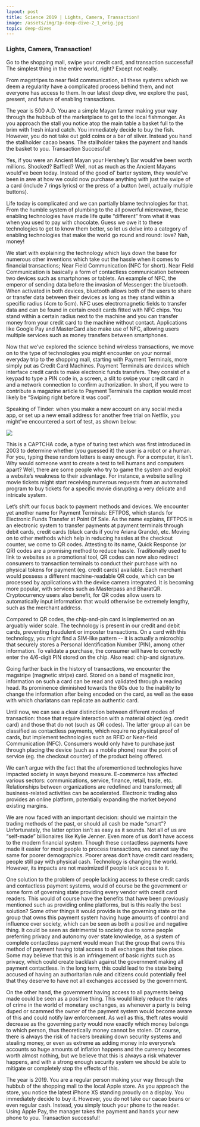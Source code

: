 ```yaml
---
layout: post
title: Science 2019 | Lights, Camera, Transaction!
image: /assets/img/1p-deep-dive-2_1_orig.jpg
topic: deep-dives
---
```


### Lights, Camera, Transaction!

Go to the shopping mall, swipe your credit card, and transaction successful! The simplest thing in the entire world, right? Except not really.

From magstripes to near field communication, all these systems which we deem a regularity have a complicated process behind them, and not everyone has access to them. In our latest deep dive, we explore the past, present, and future of enabling transactions.

The year is 500 A.D. You are a simple Mayan farmer making your way through the hubbub of the marketplace to get to the local fishmonger. As you approach the stall you notice atop the main table a basket full to the brim with fresh inland catch. You immediately decide to buy the fish. However, you do not take out gold coins or a bar of silver. Instead you hand the stallholder cacao beans. The stallholder takes the payment and hands the basket to you. Transaction Successful!

Yes, if you were an Ancient Mayan your Hershey’s Bar would’ve been worth millions. Shocked? Baffled? Well, not as much as the Ancient Mayans would’ve been today. Instead of the good ol’ barter system, they would’ve been in awe at how we could now purchase anything with just the swipe of a card (include 7 rings lyrics) or the press of a button (well, actually multiple buttons). 

Life today is complicated and we can partially blame technologies for that. From the humble system of plumbing to the all powerful microwave, these enabling technologies have made life quite “different” from what it was when you used to pay with chocolate. Guess we owe it to these technologies to get to know them better, so let us delve into a category of enabling technologies that make the world go round and round: love? Nah, money!

We start with explaining the technology which lays down the base for numerous other inventions which take out the hassle when it comes to financial transactions; Near Field Communication (NFC for short). Near Field Communication is basically a form of contactless communication between two devices such as smartphones or tablets. An example of NFC, the emperor of sending data before the invasion of Messenger: the bluetooth. When activated in both devices, bluetooth allows both of the users to share or transfer data between their devices as long as they stand within a specific radius (4cm to 5cm). NFC uses electromagnetic fields to transfer data and can be found in certain credit cards fitted with NFC chips. You stand within a certain radius next to the machine and you can transfer money from your credit card to the machine without contact. Applications like Google Pay and MasterCard also make use of NFC, allowing users multiple services such as money transfers between smartphones.

​Now that we’ve explored the science behind wireless transactions, we move on to the type of technologies you might encounter on your normal everyday trip to the shopping mall, starting with Payment Terminals, more simply put as Credit Card Machines. Payment Terminals are devices which interface credit cards to make electronic funds transfers. They consist of a keypad to type a PIN code in, a screen, a slit to swipe your credit card in and a network connection to confirm authorization. In short, if you were to contribute a magazine article to Payment Terminals the caption would most likely be “Swiping right before it was cool”. 
 
Speaking of Tinder: when you make a new account on any social media app, or set up a new email address for another free trial on Netflix, you might’ve encountered a sort of test, as shown below:

![](https://onepwaa.weebly.com/uploads/4/5/7/8/45782123/image6_orig.png)

This is a CAPTCHA code, a type of turing test which was first introduced in 2003 to determine whether (you guessed it) the user is a robot or a human. For you, typing these random letters is easy enough. For a computer, it isn’t.  Why would someone want to create a test to tell humans and computers apart? Well, there are some people who try to game the system and exploit a website’s weakness to their advantage. For instance, a website selling movie tickets might start receiving numerous requests from an automated program to buy tickets for a specific movie disrupting a very delicate and intricate system. 

Let’s shift our focus back to payment methods and devices. We encounter yet another name for Payment Terminals: EFTPOS, which stands for Electronic Funds Transfer at Point Of Sale. As the name explains, EFTPOS is an electronic system to transfer payments at payment terminals through debit cards, credit cards (black cards if you’re Ariana Grande), etc. 
Moving on to other methods which help in reducing hassles at the checkout counter, we come to QR codes. Attesting to its name, Quick Response (or QR) codes are a promising method to reduce hassle. Traditionally used to link to websites as a promotional tool, QR codes can now also redirect consumers to transaction terminals to conduct their purchase with no physical tokens for payment (eg. credit cards) available. Each merchant would possess a different machine-readable QR code, which can be processed by applications with the device camera integrated. It is becoming more popular, with services such as Masterpass and BharatQR. Cryptocurrency users also benefit, for QR codes allow users to automatically input information that would otherwise be extremely lengthy, such as the merchant address.
 
Compared to QR codes, the chip-and-pin card is implemented on an arguably wider scale. The technology is present in our credit and debit cards, preventing fraudulent or imposter transactions. On a card with this technology, you might find a SIM-like pattern -- it is actually a microchip that securely stores a Personal Identification Number (PIN), among other information. To validate a purchase, the consumer will have to correctly enter the 4/6-digit PIN stored on the chip. Also read: chip-and signature.
 
Going further back in the history of transactions, we encounter the magstripe (magnetic stripe) card. Stored on a band of magnetic iron, information on such a card can be read and validated through a reading head. Its prominence diminished towards the 60s due to the inability to change the information after being encoded on the card, as well as the ease with which charlatans can replicate an authentic card.
 
​Until now, we can see a clear distinction between different modes of transaction: those that require interaction with a material object (eg. credit card) and those that do not (such as QR codes). The latter group all can be classified as contactless payments, which require no physical proof of cards, but implement technologies such as RFID or Near-field Communication (NFC). Consumers would only have to purchase just through placing the device (such as a mobile phone) near the point of service (eg. the checkout counter) of the product being offered.

We can’t argue with the fact that the aforementioned technologies have impacted society in ways beyond measure. E-commerce has affected various sectors: communications, service, finance, retail, trade, etc. Relationships between organizations are redefined and transformed; all business-related activities can be accelerated. Electronic trading also provides an online platform, potentially expanding the market beyond existing margins.  

We are now faced with an important decision: should we maintain the trading methods of the past, or should all cash be made “smart”? Unfortunately, the latter option isn’t as easy as it sounds. Not all of us are “self-made” billionaires like Kylie Jenner. Even more of us don’t have access to the modern financial system. Though these contactless payments have made it easier for most people to process transactions, we cannot say the same for poorer demographics. Poorer areas don’t have credit card readers; people still pay with physical cash. Technology is changing the world. However, its impacts are not maximized if people lack access to it. 

One solution to the problem of people lacking access to these credit cards and contactless payment systems, would of course be the government or some form of governing state providing every vendor with credit card readers. This would of course have the benefits that have been previously mentioned such as providing online platforms, but is this really the best solution? Some other things it would provide is the governing state or the group that owns this payment system having huge amounts of control and influence over society, which can be seen as both a positive and negative thing. It could be seen as detrimental to society due to some people preferring privacy and autonomy over state knowledge, as a system of complete contactless payment would mean that the group that owns this method of payment having total access to all exchanges that take place. Some may believe that this is an infringement of basic rights such as privacy, which could create backlash against the government making all payment contactless. In the long term, this could lead to the state being accused of having an authoritarian rule and citizens could potentially feel that they deserve to have not all exchanges accessed by the government.

On the other hand, the government having access to all payments being made could be seen as a positive thing. This would likely reduce the rates of crime in the world of monetary exchanges, as whenever a party is being duped or scammed the owner of the payment system would become aware of this and could notify law enforcement. As well as this, theft rates would decrease as the governing party would now exactly which money belongs to which person, thus theoretically money cannot be stolen. Of course, there is always the risk of hackers breaking down security systems and stealing money, or even as extreme as adding money into everyone’s accounts so huge amounts of inflation happens and the currency becomes worth almost nothing, but we believe that this is always a risk whatever happens, and with a strong enough security system we should be able to mitigate or completely stop the effects of this. 

The year is 2019. You are a regular person making your way through the hubbub of the shopping mall to the local Apple store. As you approach the store, you notice the latest iPhone XS standing proudly on a display. You immediately decide to buy it. However, you do not take our cacao beans or even regular cash. Instead, you simply touch your phone to the reader. Using Apple Pay, the manager takes the payment and hands your new phone to you. Transaction successful!

<br>